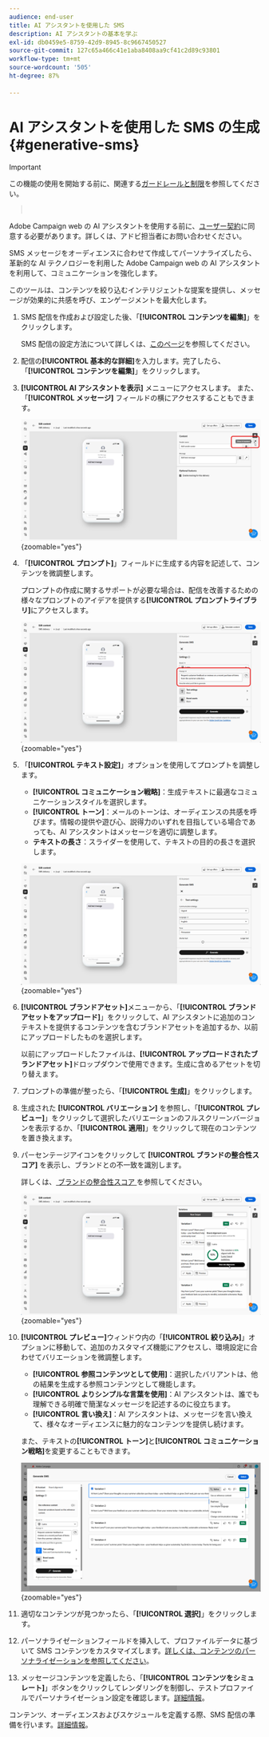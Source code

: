 ```yaml
---
audience: end-user
title: AI アシスタントを使用した SMS
description: AI アシスタントの基本を学ぶ
exl-id: db0459e5-8759-42d9-8945-8c9667450527
source-git-commit: 127c65a466c41e1aba8408aa9cf41c2d89c93801
workflow-type: tm+mt
source-wordcount: '505'
ht-degree: 87%

---
```


# AI アシスタントを使用した SMS の生成 {#generative-sms}

>[!IMPORTANT]
>
>この機能の使用を開始する前に、関連する[ガードレールと制限](generative-gs.md#generative-guardrails)を参照してください。
>></br>
>
>Adobe Campaign web の AI アシスタントを使用する前に、[ユーザー契約](https://www.adobe.com/jp/legal/licenses-terms/adobe-dx-gen-ai-user-guidelines.html)に同意する必要があります。詳しくは、アドビ担当者にお問い合わせください。

SMS メッセージをオーディエンスに合わせて作成してパーソナライズしたら、革新的な AI テクノロジーを利用した Adobe Campaign web の AI アシスタントを利用して、コミュニケーションを強化します。

このツールは、コンテンツを絞り込むインテリジェントな提案を提供し、メッセージが効果的に共感を呼び、エンゲージメントを最大化します。

1. SMS 配信を作成および設定した後、「**[!UICONTROL コンテンツを編集]**」をクリックします。

   SMS 配信の設定方法について詳しくは、[このページ](../sms/create-sms.md)を参照してください。

1. 配信の&#x200B;**[!UICONTROL 基本的な詳細]**&#x200B;を入力します。完了したら、「**[!UICONTROL コンテンツを編集]**」をクリックします。

1. **[!UICONTROL AI アシスタントを表示]** メニューにアクセスします。 また、「**[!UICONTROL メッセージ]** フィールドの横にアクセスすることもできます。

   ![AI アシスタントを表示メニューを示すスクリーンショット](assets/sms-genai-1.png){zoomable="yes"}

1. 「**[!UICONTROL プロンプト]**」フィールドに生成する内容を記述して、コンテンツを微調整します。

   プロンプトの作成に関するサポートが必要な場合は、配信を改善するための様々なプロンプトのアイデアを提供する&#x200B;**[!UICONTROL プロンプトライブラリ]**&#x200B;にアクセスします。

   ![プロンプトライブラリを示すスクリーンショット](assets/sms-genai-2.png){zoomable="yes"}

1. 「**[!UICONTROL テキスト設定]**」オプションを使用してプロンプトを調整します。

   * **[!UICONTROL コミュニケーション戦略]**：生成テキストに最適なコミュニケーションスタイルを選択します。
   * **[!UICONTROL トーン]**：メールのトーンは、オーディエンスの共感を呼びます。情報の提供や遊び心、説得力のいずれを目指している場合であっても、AI アシスタントはメッセージを適切に調整します。
   * **テキストの長さ**：スライダーを使用して、テキストの目的の長さを選択します。

   ![テキスト設定オプションを示すスクリーンショット](assets/sms-genai-3.png){zoomable="yes"}

1. **[!UICONTROL ブランドアセット]**&#x200B;メニューから、「**[!UICONTROL ブランドアセットをアップロード]**」をクリックして、AI アシスタントに追加のコンテキストを提供するコンテンツを含むブランドアセットを追加するか、以前にアップロードしたものを選択します。

   以前にアップロードしたファイルは、**[!UICONTROL アップロードされたブランドアセット]**&#x200B;ドロップダウンで使用できます。生成に含めるアセットを切り替えます。

1. プロンプトの準備が整ったら、「**[!UICONTROL 生成]**」をクリックします。

1. 生成された **[!UICONTROL バリエーション]** を参照し、「**[!UICONTROL プレビュー]**」をクリックして選択したバリエーションのフルスクリーンバージョンを表示するか、「**[!UICONTROL 適用]**」をクリックして現在のコンテンツを置き換えます。

1. パーセンテージアイコンをクリックして **[!UICONTROL ブランドの整合性スコア]** を表示し、ブランドとの不一致を識別します。

   詳しくは、[ ブランドの整合性スコア ](../content/brands-score.md) を参照してください。

   ![](assets/sms-genai-5.png){zoomable="yes"}

1. **[!UICONTROL プレビュー]**&#x200B;ウィンドウ内の「**[!UICONTROL 絞り込み]**」オプションに移動して、追加のカスタマイズ機能にアクセスし、環境設定に合わせてバリエーションを微調整します。

   * **[!UICONTROL 参照コンテンツとして使用]**：選択したバリアントは、他の結果を生成する参照コンテンツとして機能します。
   * **[!UICONTROL よりシンプルな言葉を使用]**：AI アシスタントは、誰でも理解できる明確で簡潔なメッセージを記述するのに役立ちます。
   * **[!UICONTROL 言い換え]**：AI アシスタントは、メッセージを言い換えて、様々なオーディエンスに魅力的なコンテンツを提供し続けます。

   また、テキストの&#x200B;**[!UICONTROL トーン]**&#x200B;と&#x200B;**[!UICONTROL コミュニケーション戦略]**&#x200B;を変更することもできます。

   ![絞り込みオプションを示すスクリーンショット](assets/sms-genai-4.png){zoomable="yes"}

1. 適切なコンテンツが見つかったら、「**[!UICONTROL 選択]**」をクリックします。

1. パーソナライゼーションフィールドを挿入して、プロファイルデータに基づいて SMS コンテンツをカスタマイズします。[詳しくは、コンテンツのパーソナライゼーションを参照してください](../personalization/personalize.md)。

1. メッセージコンテンツを定義したら、「**[!UICONTROL コンテンツをシミュレート]**」ボタンをクリックしてレンダリングを制御し、テストプロファイルでパーソナライゼーション設定を確認します。[詳細情報](../preview-test/preview-content.md)。

コンテンツ、オーディエンスおよびスケジュールを定義する際、SMS 配信の準備を行います。[詳細情報](../monitor/prepare-send.md)。
